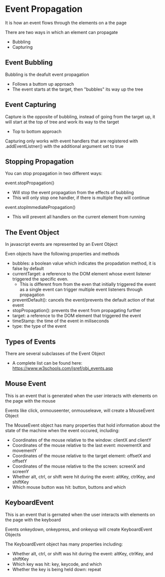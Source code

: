 # Event Propagation

It is how an event flows through the elements on a the page

There are two ways in which an element can propagate
- Bubbling
- Capturing

## Event Bubbling

Bubbling is the deafult event propagation
- Follows a buttom up approach
- The event starts at the target, then "bubbles" its way up the tree

## Event Capturing

Capture is the opposite of bubbling, instead of going from the target up, it will start at the top of tree and work its way to the target
- Top to bottom approach

Capturing only works with event handlers that are registered with .addEventListner() with the additional argument set to true

## Stopping Propagation

You can stop propagation in two different ways:

event.stopPropagation()
- Will stop the event propagation from the effects of bubbling
- This will only stop one handler, if there is multiple they will continue

event.stopImmediatePropagation()
- This will prevent all handlers on the current element from running

## The Event Object

In javascript events are represented by an Event Object

Even objects have the following properties and methods
- bubbles: a boolean value which indicates the propadation method, it is false by default
- currentTarget: a reference to the DOM element whose event listener triggered the specific even.
    - This is different from from the even that initially triggered the event as a single event can trigger multiple event listeners through propagation
- preventDefault(): cancels the event/prevents the default action of that event
- stopPropagation(): prevents the event from propagating further
- target: a reference to the DOM element that triggered the event
- timeStamp: the time of the event in miliseconds
- type: the type of the event

## Types of Events

There are several subclasses of the Event Object
- A complete list can be found here: https://www.w3schools.com/jsref/obj_events.asp

## Mouse Event

This is an event that is generated when the user interacts with elements on the page with the mouse

Events like click, onmouseenter, onmouseleave, will create a MouseEvent Object

The MouseEvent object has many properties that hold information about the state of the machine when the event occured, including:
- Coordinates of the mouse relative to the window: clientX and clientY
- Coordinates of the mouse relative to the last event: movementX and movementY
- Coordinates of the mouse relative to the target element: offsetX and offsetY
- Coordinates of the mouse relative to the the screen: screenX and screenY
- Whether alt, ctrl, or shift were hit during the event: altKey, ctrlKey, and shiftKey
- Which mouse button was hit: button, buttons and which

## KeyboardEvent

This is an event that is gernated when the user interacts with elements on the page with the keyboard

Events onkeydown, onkeypress, and onkeyup will create KeyboardEvent Objects

The KeyboardEvent object has many properties including:
- Whether alt, ctrl, or shift was hit during the event: altKey, ctrlKey, and shiftKey
- Which key was hit: key, keycode, and which
- Whether the key is being held down: repeat